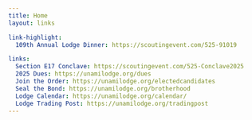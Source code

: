 ```yaml
---
title: Home
layout: links

link-highlight:
  109th Annual Lodge Dinner: https://scoutingevent.com/525-91019

links:
  Section E17 Conclave: https://scoutingevent.com/525-Conclave2025
  2025 Dues: https://unamilodge.org/dues
  Join the Order: https://unamilodge.org/electedcandidates
  Seal the Bond: https://unamilodge.org/brotherhood
  Lodge Calendar: https://unamilodge.org/calendar/
  Lodge Trading Post: https://unamilodge.org/tradingpost
---
```

